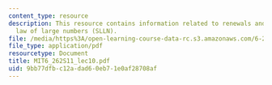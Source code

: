 ```yaml
---
content_type: resource
description: This resource contains information related to renewals and the strong
  law of large numbers (SLLN).
file: /media/https%3A/open-learning-course-data-rc.s3.amazonaws.com/6-262-discrete-stochastic-processes-spring-2011/9bb77dfbc12adad60eb71e0af28708af_MIT6_262S11_lec10.pdf
file_type: application/pdf
resourcetype: Document
title: MIT6_262S11_lec10.pdf
uid: 9bb77dfb-c12a-dad6-0eb7-1e0af28708af
---
```

